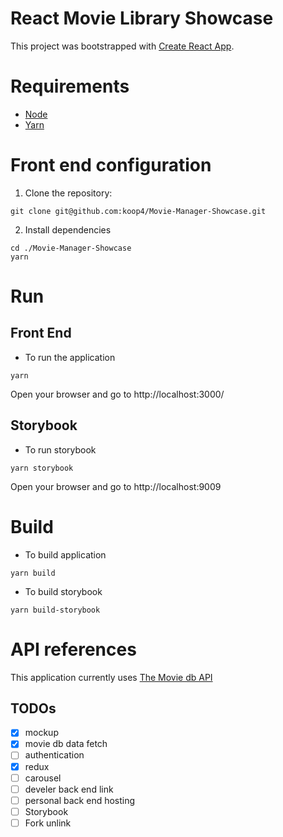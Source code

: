 # React Movie Library Showcase

This project was bootstrapped with [Create React App](https://github.com/facebook/create-react-app).

# Requirements

- [Node](https://nodejs.org/en/download/)
- [Yarn](https://yarnpkg.com/en/)


# Front end configuration

1. Clone the repository:

```
git clone git@github.com:koop4/Movie-Manager-Showcase.git
```

2. Install dependencies

```
cd ./Movie-Manager-Showcase
yarn
```

# Run 

## Front End

- To run the application

```
yarn
```

Open your browser and go to http://localhost:3000/


## Storybook

- To run storybook

```
yarn storybook
```

Open your browser and go to http://localhost:9009


# Build


- To build application

```
yarn build
```


- To build storybook

```
yarn build-storybook
```

# API references

This application currently uses [The Movie db API](https://developers.themoviedb.org/3)

## TODOs

- [X] mockup
- [x] movie db data fetch
- [ ] authentication
- [X] redux
- [ ] carousel
- [ ] develer back end link
- [ ] personal back end hosting
- [ ] Storybook 
- [ ] Fork unlink